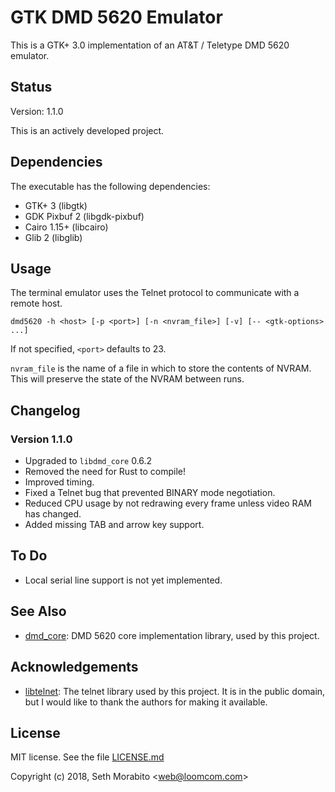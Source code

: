 # GTK DMD 5620 Emulator

This is a GTK+ 3.0 implementation of an AT&T / Teletype DMD 5620 emulator.

## Status

Version: 1.1.0

This is an actively developed project.

## Dependencies

The executable has the following dependencies:

* GTK+ 3 (libgtk)
* GDK Pixbuf 2 (libgdk-pixbuf)
* Cairo 1.15+ (libcairo)
* Glib 2 (libglib)

## Usage

The terminal emulator uses the Telnet protocol to communicate with a
remote host.

```
dmd5620 -h <host> [-p <port>] [-n <nvram_file>] [-v] [-- <gtk-options> ...]
```

If not specified, `<port>` defaults to 23.

`nvram_file` is the name of a file in which to store the contents of NVRAM.
This will preserve the state of the NVRAM between runs.

## Changelog

### Version 1.1.0

* Upgraded to `libdmd_core` 0.6.2
* Removed the need for Rust to compile!
* Improved timing.
* Fixed a Telnet bug that prevented BINARY mode negotiation.
* Reduced CPU usage by not redrawing every frame unless
  video RAM has changed.
* Added missing TAB and arrow key support.

## To Do

- Local serial line support is not yet implemented.

## See Also

* [dmd_core](https://github.com/sethm/dmd_core): DMD 5620 core
  implementation library, used by this project.

## Acknowledgements

* [libtelnet](https://github.com/seanmiddleditch/libtelnet): The
  telnet library used by this project. It is in the public domain,
  but I would like to thank the authors for making it available.

## License

MIT license. See the file [LICENSE.md](LICENSE.md)

Copyright (c) 2018, Seth Morabito &lt;web@loomcom.com&gt;
